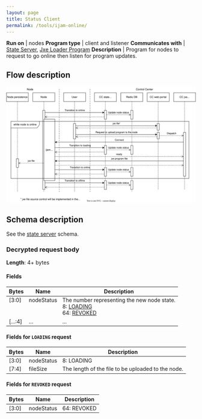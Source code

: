 ```yaml
---
layout: page
title: Status Client
permalink: /tools/ijam-online/
---
```


**Run on** | nodes
**Program type** | client and listener
**Communicates with** | [State Server](../ota-portal/state-server.md), [Jxe Loader Program](../ota-portal/jxe-loader.md)
**Description** | Program for nodes to request to go online then listen for program updates.

## Flow description

![Sequence diagram](../media/drawio/ijam-online-flow.svg)

## Schema description

See the [state server](../ota-portal/state-server.md#schema-description) schema.

### Decrypted request body

**Length**: 4+ bytes

#### Fields

Bytes | Name | Description
-|-|-
[3:0]<br/><br/><br/> | nodeStatus<br/><br/><br/> | The number representing the new node state.<br/>8: [LOADING](#fields-for-loading-request)<br/>64: [REVOKED](#fields-for-revoked-request)
[...:4] | ... | ...

#### Fields for `LOADING` request

Bytes | Name | Description
-|-|-
[3:0] | nodeStatus | 8: LOADING
[7:4] | fileSize | The length of the file to be uploaded to the node.

#### Fields for `REVOKED` request

Bytes | Name | Description
-|-|-
[3:0] | nodeStatus | 64: REVOKED
